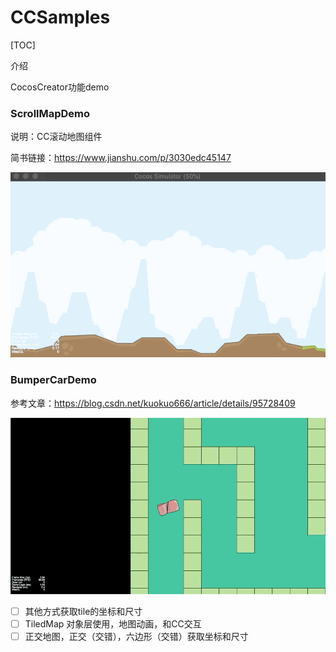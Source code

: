 # CCSamples

[TOC]

介绍

CocosCreator功能demo



### ScrollMapDemo

说明：CC滚动地图组件

简书链接：https://www.jianshu.com/p/3030edc45147

![ScrollMap1](screenshot/ScrollMap1.gif)



### BumperCarDemo

参考文章：https://blog.csdn.net/kuokuo666/article/details/95728409

![](screenshot/BumperCarDemo1.gif)

- [ ] 其他方式获取tile的坐标和尺寸
- [ ] TiledMap 对象层使用，地图动画，和CC交互
- [ ] 正交地图，正交（交错），六边形（交错）获取坐标和尺寸
